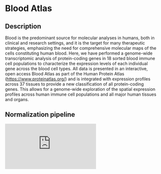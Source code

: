 # Blood Atlas

## Description
Blood is the predominant source for molecular analyses in humans, both in clinical and research settings, and it is the target for many therapeutic strategies, emphasizing the need for comprehensive molecular maps of the cells constituting human blood. Here, we have performed a genome-wide transcriptomic analysis of protein-coding genes in 18 sorted blood immune cell populations to characterize the expression levels of each individual gene across the blood cell types. All data is presented in an interactive, open access Blood Atlas as part of the Human Protein Atlas (https://www.proteinatlas.org/) and is integrated with expression profiles across 37 tissues to provide a new classification of all protein-coding genes. This allows for a genome-wide exploration of the spatial expression profiles across human immune cell populations and all major human tissues and organs.


## Normalization pipeline
![image](https://github.com/human-protein-atlas/BloodAtlas/blob/master/Fig.S1.A%20schematic%20view%20of%20the%20normalization%20strategy.pdf)
